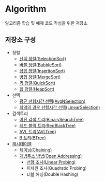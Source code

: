 # Algorithm
알고리즘 학습 및 예제 코드 작성을 위한 저장소

## 저장소 구성
* 정렬
  * [선택 정렬(SelectionSort)](https://github.com/NadanKim/Algorithm/blob/main/%EC%A0%95%EB%A0%AC/SelectionSort.hpp)
  * [버블 정렬(BubbleSort)](https://github.com/NadanKim/Algorithm/blob/main/%EC%A0%95%EB%A0%AC/BubbleSort.hpp)
  * [삽입 정렬(InsertionSort)](https://github.com/NadanKim/Algorithm/blob/main/%EC%A0%95%EB%A0%AC/InsertionSort.hpp)
  * [병합 정렬(MergeSort)](https://github.com/NadanKim/Algorithm/blob/main/%EC%A0%95%EB%A0%AC/MergeSort.hpp)
  * [퀵 정렬(QuickSort)](https://github.com/NadanKim/Algorithm/blob/main/%EC%A0%95%EB%A0%AC/QuickSort.hpp)
  * [힙 정렬(HeapSort)](https://github.com/NadanKim/Algorithm/blob/main/%EC%A0%95%EB%A0%AC/HeapSort.hpp)
* 선택
  * [평균 선형시간 선택(AvgNSelection)](https://github.com/NadanKim/Algorithm/blob/main/%EC%84%A0%ED%83%9D/AvgNSelection.hpp)
  * [최악의 경우 선형시간 선택(LinearSelection)](https://github.com/NadanKim/Algorithm/blob/main/%EC%84%A0%ED%83%9D/LinearSelection.hpp)
* 검색트리
  * [이진 검색 트리(BinarySearchTree)](https://github.com/NadanKim/Algorithm/blob/main/%EA%B2%80%EC%83%89%ED%8A%B8%EB%A6%AC/BinarySearchTree.cpp)
  * [레드 블랙 트리(RedBlackTree)](https://github.com/NadanKim/Algorithm/blob/main/%EA%B2%80%EC%83%89%ED%8A%B8%EB%A6%AC/RedBlackTree.cpp)
  * [AVL 트리(AVLTree)](https://github.com/NadanKim/Algorithm/blob/main/%EA%B2%80%EC%83%89%ED%8A%B8%EB%A6%AC/AVLTree.cpp)
  * [B 트리(BTree)](https://github.com/NadanKim/Algorithm/blob/main/%EA%B2%80%EC%83%89%ED%8A%B8%EB%A6%AC/BTree.cpp)
* [해시테이블](https://github.com/NadanKim/Algorithm/blob/main/%ED%95%B4%EC%8B%9C%ED%85%8C%EC%9D%B4%EB%B8%94/HashTable.cpp)   
  * [체이닝(Chaining)](https://github.com/NadanKim/Algorithm/blob/main/%ED%95%B4%EC%8B%9C%ED%85%8C%EC%9D%B4%EB%B8%94/HashTable_Chaining.cpp)   
  * [개방주소 방법(Open Addressing)](https://github.com/NadanKim/Algorithm/blob/main/%ED%95%B4%EC%8B%9C%ED%85%8C%EC%9D%B4%EB%B8%94/HashTable_OpenAddressing.cpp)   
    * [선형 조사(Linear Probing)](https://github.com/NadanKim/Algorithm/blob/main/%ED%95%B4%EC%8B%9C%ED%85%8C%EC%9D%B4%EB%B8%94/HashTable_OpenAddressing_LinearProbing.cpp)   
    * 이차원 조사(Quadratic Probing)   
    * 더블 해싱(Double Hashing)   
